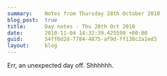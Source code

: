 ```yaml
---
summary:    Notes from Thursday 28th October 2010
blog_post:  true
title:      Day notes - Thu 28th Oct 2010
date:       2010-11-04 14:32:39.425599 +00:00
guid:       54ff0d2d-7784-4875-af9d-ff138c2a1ed3
layout:     blog
---
```

Err, an unexpected day off.  Shhhhhh.
